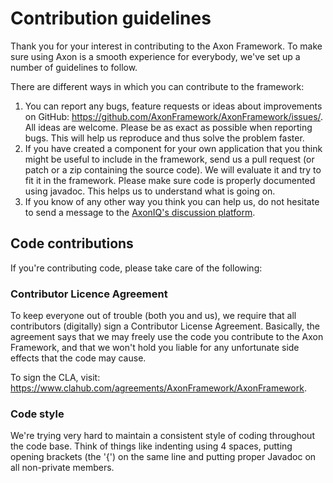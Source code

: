 # Contribution guidelines

Thank you for your interest in contributing to the Axon Framework. To make sure using Axon is a smooth experience for
everybody, we've set up a number of guidelines to follow.

There are different ways in which you can contribute to the framework:

  1. You can report any bugs, feature requests or ideas about improvements on GitHub: https://github.com/AxonFramework/AxonFramework/issues/.
     All ideas are welcome. Please be as exact as possible when reporting bugs. This will help us reproduce and thus solve
     the problem faster.
  2. If you have created a component for your own application that you think might be useful to include in the
     framework, send us a pull request (or patch or a zip containing the source code). We will evaluate it and try to
     fit it in the framework. Please make sure code is properly documented using javadoc. This helps us to understand
     what is going on.
  3. If you know of any other way you think you can help us, do not hesitate to send a message to the
     [AxonIQ's discussion platform](https://discuss.axoniq.io/).

## Code contributions

If you're contributing code, please take care of the following:

### Contributor Licence Agreement

To keep everyone out of trouble (both you and us), we require that all contributors (digitally) sign a Contributor
License Agreement. Basically, the agreement says that we may freely use the code you contribute to the Axon Framework,
and that we won't hold you liable for any unfortunate side effects that the code may cause.

To sign the CLA, visit: https://www.clahub.com/agreements/AxonFramework/AxonFramework.

### Code style

We're trying very hard to maintain a consistent style of coding throughout the code base. Think of things like
indenting using 4 spaces, putting opening brackets (the '{') on the same line and putting proper Javadoc on all
non-private members.

<!--If you're using IntelliJ IDEA, you can download the code style definition from
http://www.axonframework.org/axon_code_style.xml. Simply copy the file to ~/.IntelliJIdea13/config/codestyles. After
(re)starting IntelliJ, you can pick this code style from the project settings.-->


